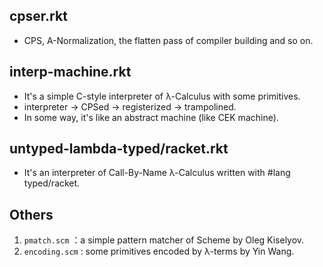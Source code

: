 ## cpser.rkt

- CPS, A-Normalization, the flatten pass of compiler building and so on.

## interp-machine.rkt

- It's a simple C-style interpreter of λ-Calculus with some primitives.
- interpreter -> CPSed -> registerized -> trampolined.
- In some way, it's like an abstract machine (like CEK machine).

## untyped-lambda-typed/racket.rkt

- It's an interpreter of Call-By-Name λ-Calculus written with #lang typed/racket.

## Others

1. `pmatch.scm` ：a simple pattern matcher of Scheme by Oleg Kiselyov.
2. `encoding.scm` : some primitives encoded by λ-terms by Yin Wang.
